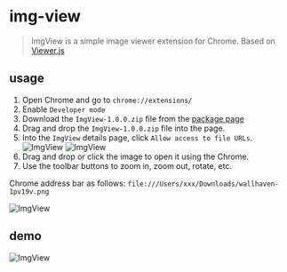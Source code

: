 # img-view

> ImgView is a simple image viewer extension for Chrome.
> Based on [Viewer.js](https://github.com/fengyuanchen/viewerjs)

## usage

1. Open Chrome and go to `chrome://extensions/`
2. Enable `Developer mode`
3. Download the `ImgView-1.0.0.zip` file from the [package page](https://github.com/tive6/img-view/tree/master/package)
4. Drag and drop the `ImgView-1.0.0.zip` file into the page.
5. Into the `ImgView` details page, click `Allow access to file URLs`.
  ![ImgView](https://tiven.cn/static/img/etxs-img-view-03-q7qoY4YU.jpg "Image Viewer")
  ![ImgView](https://tiven.cn/static/img/etxs-img-view-04-2ZQNPSXX.jpg "Image Viewer")
7. Drag and drop or click the image to open it using the Chrome.
8. Use the toolbar buttons to zoom in, zoom out, rotate, etc.


Chrome address bar as follows: `file:///Users/xxx/Downloads/wallhaven-1pv19v.png`

![ImgView](https://tiven.cn/static/img/etxs-img-view-02-W0nzeArO.jpg "Image Viewer")

## demo

![ImgView](https://tiven.cn/static/img/etxs-img-view-01-kpAMjquo.jpg "Image Viewer")
